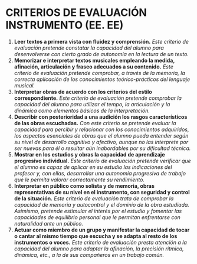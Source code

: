 # **CRITERIOS DE EVALUACIÓN INSTRUMENTO (EE. EE)**

1. **Leer textos a primera vista con fluidez y comprensión.** *Este criterio de evaluación pretende constatar la capacidad del alumno para desenvolverse con cierto grado de autonomía en la lectura de un texto.*   
2. **Memorizar e interpretar textos musicales empleando la medida, afinación, articulación y fraseo adecuados a su contenido.** *Este criterio de evaluación pretende comprobar, a través de la memoria, la correcta aplicación de los conocimientos teórico-prácticos del lenguaje musical.*   
3. **Interpretar obras de acuerdo con los criterios del estilo correspondiente.** *Este criterio de evaluación pretende comprobar la capacidad del alumno para utilizar el tempo, la articulación y la dinámica como elementos básicos de la interpretación.*   
4. **Describir con posterioridad a una audición los rasgos característicos de las obras escuchadas.** *Con este criterio se pretende evaluar la capacidad para percibir y relacionar con los conocimientos adquiridos, los aspectos esenciales de obras que el alumno pueda entender según su nivel de desarrollo cognitivo y afectivo, aunque no las interprete por ser nuevas para él o resultar aún inabordables por su dificultad técnica.*   
5. **Mostrar en los estudios y obras la capacidad de aprendizaje progresivo individual.** *Este criterio de evaluación pretende verificar que el alumno es capaz de aplicar en su estudio las indicaciones del profesor y, con ellas, desarrollar una autonomía progresiva de trabajo que le permita valorar correctamente su rendimiento.*   
6. **Interpretar en público como solista y de memoria, obras representativas de su nivel en el instrumento, con seguridad y control de la situación.** *Este criterio de evaluación trata de comprobar la capacidad de memoria y autocontrol y el dominio de la obra estudiada. Asimismo, pretende estimular el interés por el estudio y fomentar las capacidades de equilibrio personal que le permitan enfrentarse con naturalidad ante un público.*   
7. **Actuar como miembro de un grupo y manifestar la capacidad de tocar o cantar al mismo tiempo que escucha y se adapta al resto de los instrumentos o voces.** *Este criterio de evaluación presta atención a la capacidad del alumno para adaptar la afinación, la precisión rítmica, dinámica, etc., a la de sus compañeros en un trabajo común.* 